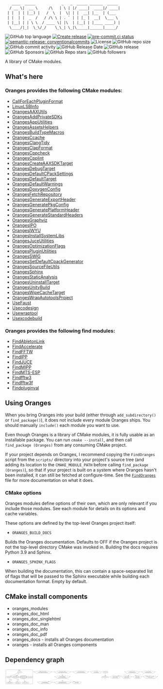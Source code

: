 <!-- markdownlint-disable -->
<!-- editorconfig-checker-disable -->
```
   ____  _____            _   _  _____ ______  _____
  / __ \|  __ \     /\   | \ | |/ ____|  ____|/ ____|
 | |  | | |__) |   /  \  |  \| | |  __| |__  | (___
 | |  | |  _  /   / /\ \ | . ` | | |_ |  __|  \___ \
 | |__| | | \ \  / ____ \| |\  | |__| | |____ ____) |
  \____/|_|  \_\/_/    \_\_| \_|\_____|______|_____/
```

![GitHub top language](https://img.shields.io/github/languages/top/benthevining/Oranges)
[![Create release](https://github.com/benthevining/Oranges/actions/workflows/release.yml/badge.svg)](https://github.com/benthevining/Oranges/actions/workflows/release.yml)
[![pre-commit.ci status](https://results.pre-commit.ci/badge/github/benthevining/Oranges/main.svg)](https://results.pre-commit.ci/latest/github/benthevining/Oranges/main)
[![semantic-release: conventionalcommits](https://img.shields.io/badge/semantic--release-conventionalcommits-e10079?logo=semantic-release)](https://github.com/semantic-release/semantic-release)
![License](https://img.shields.io/github/license/benthevining/Oranges)
![GitHub repo size](https://img.shields.io/github/repo-size/benthevining/Oranges)
![GitHub commit activity](https://img.shields.io/github/commit-activity/m/benthevining/Oranges)
![GitHub Release Date](https://img.shields.io/github/release-date/benthevining/Oranges)
![GitHub release](https://img.shields.io/github/v/release/benthevining/Oranges)
![GitHub Sponsors](https://img.shields.io/github/sponsors/benthevining?style=social)
![GitHub Repo stars](https://img.shields.io/github/stars/benthevining/Oranges?style=social)
![GitHub followers](https://img.shields.io/github/followers/benthevining?style=social)

A library of CMake modules.

## What's here

### Oranges provides the following CMake modules:

  * [CallForEachPluginFormat](modules/juce/plugins/CallForEachPluginFormat.cmake)
  * [LinuxLSBInfo](modules/general/LinuxLSBInfo.cmake)
  * [OrangesAAXUtils](modules/juce/plugins/OrangesAAXUtils.cmake)
  * [OrangesAddPrivateSDKs](modules/juce/plugins/OrangesAddPrivateSDKs.cmake)
  * [OrangesAppUtilities](modules/juce/OrangesAppUtilities.cmake)
  * [OrangesAssetsHelpers](modules/juce/OrangesAssetsHelpers.cmake)
  * [OrangesBuildTypeMacros](modules/general/OrangesBuildTypeMacros.cmake)
  * [OrangesCcache](modules/helper_targets/OrangesCcache.cmake)
  * [OrangesClangTidy](modules/helper_targets/static_analysis/OrangesClangTidy.cmake)
  * [OrangesClapFormat](modules/juce/plugins/OrangesClapFormat.cmake)
  * [OrangesCppcheck](modules/helper_targets/static_analysis/OrangesCppcheck.cmake)
  * [OrangesCpplint](modules/helper_targets/static_analysis/OrangesCpplint.cmake)
  * [OrangesCreateAAXSDKTarget](modules/juce/plugins/OrangesCreateAAXSDKTarget.cmake)
  * [OrangesDebugTarget](modules/helper_targets/OrangesDebugTarget.cmake)
  * [OrangesDefaultCPackSettings](modules/installing/OrangesDefaultCPackSettings.cmake)
  * [OrangesDefaultTarget](modules/helper_targets/OrangesDefaultTarget.cmake)
  * [OrangesDefaultWarnings](modules/helper_targets/OrangesDefaultWarnings.cmake)
  * [OrangesDoxygenConfig](modules/documentation/OrangesDoxygenConfig.cmake)
  * [OrangesFetchRepository](modules/dependencies/OrangesFetchRepository.cmake)
  * [OrangesGenerateExportHeader](modules/code_generation/OrangesGenerateExportHeader.cmake)
  * [OrangesGeneratePkgConfig](modules/installing/OrangesGeneratePkgConfig.cmake)
  * [OrangesGeneratePlatformHeader](modules/code_generation/OrangesGeneratePlatformHeader.cmake)
  * [OrangesGenerateStandardHeaders](modules/code_generation/OrangesGenerateStandardHeaders.cmake)
  * [OrangesGraphviz](modules/documentation/OrangesGraphviz.cmake)
  * [OrangesIPO](modules/helper_targets/OrangesIPO.cmake)
  * [OrangesIWYU](modules/helper_targets/static_analysis/OrangesIWYU.cmake)
  * [OrangesInstallSystemLibs](modules/installing/OrangesInstallSystemLibs.cmake)
  * [OrangesJuceUtilities](modules/juce/OrangesJuceUtilities.cmake)
  * [OrangesOptimizationFlags](modules/helper_targets/OrangesOptimizationFlags.cmake)
  * [OrangesPluginUtilities](modules/juce/plugins/OrangesPluginUtilities.cmake)
  * [OrangesSWIG](modules/code_generation/OrangesSWIG.cmake)
  * [OrangesSetDefaultCpackGenerator](modules/installing/OrangesSetDefaultCpackGenerator.cmake)
  * [OrangesSourceFileUtils](modules/general/OrangesSourceFileUtils.cmake)
  * [OrangesSphinx](modules/documentation/OrangesSphinx.cmake)
  * [OrangesStaticAnalysis](modules/helper_targets/static_analysis/OrangesStaticAnalysis.cmake)
  * [OrangesUninstallTarget](modules/installing/OrangesUninstallTarget.cmake)
  * [OrangesUnityBuild](modules/helper_targets/OrangesUnityBuild.cmake)
  * [OrangesWipeCacheTarget](modules/dependencies/OrangesWipeCacheTarget.cmake)
  * [OrangesWrapAutotoolsProject](modules/dependencies/OrangesWrapAutotoolsProject.cmake)
  * [UseFaust](modules/code_generation/UseFaust.cmake)
  * [Usecodesign](modules/code_signing/Usecodesign.cmake)
  * [Usewraptool](modules/code_signing/Usewraptool.cmake)
  * [Usexcodebuild](modules/general/Usexcodebuild.cmake)

### Oranges provides the following find modules:

  * [FindAbletonLink](modules/finders/libs/FindAbletonLink.cmake)
  * [FindAccelerate](modules/finders/libs/FindAccelerate.cmake)
  * [FindFFTW](modules/finders/libs/FFTW/FindFFTW.cmake)
  * [FindIPP](modules/finders/libs/FindIPP.cmake)
  * [FindJUCE](modules/finders/libs/FindJUCE.cmake)
  * [FindMIPP](modules/finders/libs/FindMIPP.cmake)
  * [FindMTS-ESP](modules/finders/libs/FindMTS-ESP.cmake)
  * [Findfftw3](modules/finders/libs/FFTW/Findfftw3.cmake)
  * [Findfftw3f](modules/finders/libs/FFTW/Findfftw3f.cmake)
  * [Findpluginval](modules/finders/testing/Findpluginval.cmake)

## Using Oranges

When you bring Oranges into your build (either through ``add_subdirectory()`` or ``find_package()``), it does not include every module Oranges ships. You should manually ``include()`` each module you want to use.

Even though Oranges is a library of CMake modules, it is fully usable as an installable package.
You can run ``cmake --install``, and then call ``find_package (Oranges)`` from any consuming CMake project.

If your project depends on Oranges, I recommend copying the ``FindOranges`` script from the ``scripts/`` directory into your project's source tree (and adding its location to the ``CMAKE_MODULE_PATH`` before calling ``find_package (Oranges)``), so that if your project is built on a system where Oranges hasn't been installed, it can still be fetched at configure-time.
See the [``FindOranges``](scripts/FindOranges.cmake) file for more documentation on what it does.

### CMake options

Oranges modules define options of their own, which are only relevant if you include those modules. See each module for details on its options and cache variables.

These options are defined by the top-level Oranges project itself:

* ``ORANGES_BUILD_DOCS``

Builds the Oranges documentation. Defaults to OFF if the Oranges project is not the top-level directory CMake was invoked in. Building the docs requires Python 3.9 and Sphinx.

* ``ORANGES_SPHINX_FLAGS``

When building the documentation, this can contain a space-separated list of flags that will be passed to the Sphinx executable while building each documentation format.
Empty by default.

## CMake install components
* oranges_modules
* oranges_doc_html
* oranges_doc_singlehtml
* oranges_doc_man
* oranges_doc_info
* oranges_doc_pdf
* oranges_docs - installs all Oranges documentation
* oranges - installs all Oranges components

## Dependency graph

<p align="center">
  <img src="https://github.com/benthevining/Oranges/blob/main/util/deps_graph.png" alt="Oranges dependency graph"/>
</p>
